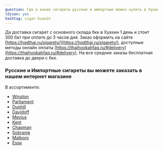 ```yaml
---
question: Где и какие сигареты русские и импортные можно купить в Хуанин?
ldjson: yes 
hashtag: sigar-huanin
---
```


Да доставка сигарет с основного склада бкк в Хуахин 1 день и стоит 300 бат при оплате до 3 часов дня. Заказ оформить на сайте [https://hqdthai.ru/sigarety/](https://hqdthai.ru/sigarety/), доступные методы онлайн оплаты [https://thaihookahfaq.ru/#delivery](https://thaihookahfaq.ru/#delivery). На все средние заказы бесплатная доставка до двери с бкк.

### Русские и Импортные сигареты вы можете заказать в нашем интернет магазине

В ассортименте:

* [Winston](https://hqdthai.ru/sigarety/winston/)
* [Parliament](https://hqdthai.ru/sigarety/parliament/)
* [Dunhill](https://hqdthai.ru/sigarety/dunhill/)
* [Davidoff](https://hqdthai.ru/sigarety/davidoff/)
* [Mevius](https://hqdthai.ru/sigarety/mevius/)
* [Kent](https://hqdthai.ru/sigarety/kent/)
* [Chapman](https://hqdthai.ru/sigarety/chapman/)
* [Sobranie](https://hqdthai.ru/sigarety/)
* [Malboro](https://hqdthai.ru/sigarety/marlboro/)
* [Esse](https://hqdthai.ru/sigarety/esse/)

